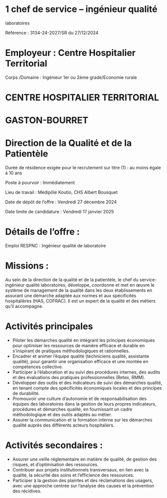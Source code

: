 # 1 chef de service – ingénieur qualité

laboratoires

Référence : 3134-24-2027/SR du 27/12/2024

# Employeur : Centre Hospitalier Territorial

Corps /Domaine : Ingénieur 1er ou 2ème grade/Economie rurale

# CENTRE HOSPITALIER TERRITORIAL

# GASTON-BOURRET

# Direction de la Qualité et de la Patientèle

Durée de résidence exigée pour le recrutement sur titre (1) : au moins égale à 10 ans

Poste à pourvoir : Immédiatement

Lieu de travail : Médipôle Koutio, CHS Albert Bousquet

Date de dépôt de l’offre : Vendredi 27 décembre 2024

Date limite de candidature : Vendredi 17 janvier 2025

# Détails de l’offre :

Emploi RESPNC : Ingénieur qualité de laboratoire

# Missions :

Au sein de la direction de la qualité et de la patientèle, le chef du service- ingénieur qualité laboratoires, développe, coordonne et met en œuvre le système de management de la qualité dans les deux établissements en assurant une démarche adaptée aux normes et aux spécificités hospitalières (HAS, COFRAC). Il est un expert de la qualité et des métiers qu’il accompagne.

# Activités principales

- Piloter les démarches qualité en intégrant les principes économiques pour optimiser les ressources de manière efficace et durable en s’inspirant de pratiques méthodologiques et rationnelles.
- Encadrer et animer l’équipe qualité (techniciens qualité, assistante qualité), pour garantir une organisation efficace et une montée en compétences collective.
- Participer à l’élaboration et au suivi des procédures internes, des audits et des évaluations des pratiques professionnelles (Retex, RMM).
- Développer des outils et des indicateurs de suivi des démarches qualité, en tenant compte des spécificités économiques locales et des principes de durabilité.
- Promouvoir une culture d’autonomie et de responsabilisation des équipes des laboratoires dans la gestion de leurs propres indicateurs, procédures et démarches qualité, en fournissant un cadre méthodologique et des outils adaptés au métier.
- Assurer la communication et la formation interne sur les démarches qualité auprès des différents acteurs hospitaliers.

# Activités secondaires :

- Assurer une veille réglementaire en matière de qualité, de gestion des risques, et d’optimisation des ressources.
- Contribuer aux projets institutionnels transversaux, en lien avec la qualité, la sécurité des soins et l’efficience des ressources.
- Participer à la gestion des plaintes et des réclamations des usagers, avec une approche centrée sur l’analyse des causes et la prévention des récidives.